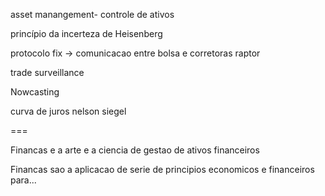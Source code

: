 asset manangement- controle de ativos

princípio da incerteza de Heisenberg 

protocolo fix -> comunicacao entre bolsa e corretoras
raptor


trade surveillance

Nowcasting

curva de juros
nelson siegel


===

Financas e a arte e a ciencia de gestao de ativos financeiros 

Financas sao a aplicacao de serie de principios economicos e financeiros para...


